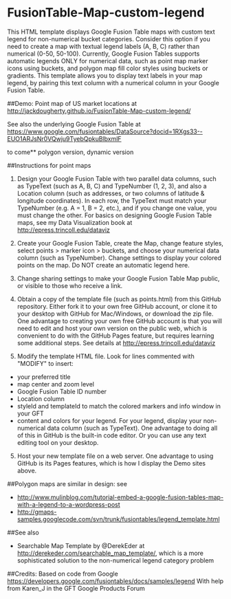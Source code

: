 FusionTable-Map-custom-legend
=============================

This HTML template displays Google Fusion Table maps with custom text legend for non-numerical bucket categories. Consider this option if you need to create a map with textual legend labels (A, B, C) rather than numerical (0-50, 50-100). Currently, Google Fusion Tables supports automatic legends ONLY for numerical data, such as point map marker icons using buckets, and polygon map fill color styles using buckets or gradients. This template allows you to display text labels in your map legend, by pairing this text column with a numerical column in your Google Fusion Table. 

##Demo:
Point map of US market locations at http://jackdougherty.github.io/FusionTable-Map-custom-legend/

See also the underlying Google Fusion Table at  https://www.google.com/fusiontables/DataSource?docid=1RXgs33--EUO1ARJsNr0VQwju9TyebQpkuBlbxmlF

to come** polygon version, dynamic version

##Instructions for point maps 

1) Design your Google Fusion Table with two parallel data columns, such as TypeText (such as A, B, C) and TypeNumber (1, 2, 3), and also a Location column (such as addresses, or two columns of latitude & longitude coordinates). In each row, the TypeText must match your TypeNumber (e.g. A = 1, B = 2, etc.), and if you change one value, you must change the other. For basics on designing Google Fusion Table maps, see my Data Visualization book at http://epress.trincoll.edu/dataviz

2) Create your Google Fusion Table, create the Map, change feature styles, select points > marker icon > buckets, and choose your numerical data column (such as TypeNumber). Change settings to display your colored points on the map. Do NOT create an automatic legend here.

3) Change sharing settings to make your Google Fusion Table Map public, or visible to those who receive a link.

4) Obtain a copy of the template file (such as points.html) from this GitHub repository. Either fork it to your own free GitHub account, or clone it to your desktop with GitHub for Mac/Windows, or download the zip file. One advantage to creating your own free GitHub account is that you will need to edit and host your own version on the public web, which is convenient to do with the GitHub Pages feature, but requires learning some additional steps. See details at http://epress.trincoll.edu/dataviz

4) Modify the template HTML file. Look for lines commented with "MODIFY" to insert:
- your preferred title
- map center and zoom level
- Google Fusion Table ID number
- Location column
- styleId and templateId to match the colored markers and info window in your GFT
- content and colors for your legend. 
For your legend, display your non-numerical data column (such as TypeText). One advantage to doing all of this in GitHub is the built-in code editor. Or you can use any text editing tool on your desktop.

5) Host your new template file on a web server. One advantage to using GitHub is its Pages features, which is how I display the Demo sites above.

##Polygon maps are similar in design: see
- http://www.mulinblog.com/tutorial-embed-a-google-fusion-tables-map-with-a-legend-to-a-wordpress-post
- http://gmaps-samples.googlecode.com/svn/trunk/fusiontables/legend_template.html

##See also
- Searchable Map Template by @DerekEder at http://derekeder.com/searchable_map_template/, which is a more sophisticated solution to the non-numerical legend category problem

##Credits:
Based on code from Google https://developers.google.com/fusiontables/docs/samples/legend
With help from Karen_J in the GFT Google Products Forum
